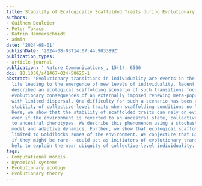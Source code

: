 ```yaml
---
title: Stability of Ecologically Scaffolded Traits during Evolutionary Transitions in Individuality
authors:
- Guilhem Doulcier
- Peter Takacs
- Katrin Hammerschmidt
- admin
date: '2024-08-01'
publishDate: '2024-08-03T14:07:44.903389Z'
publication_types:
- article-journal
publication: '_Nature Communications_, 15(1), 6566'
doi: 10.1038/s41467-024-50625-1
abstract: 'Evolutionary transitions in individuality are events in the history of
  life leading to the emergence of new levels of individuality. Recent studies have
  described an ecological scaffolding scenario of such transitions focused on the
  evolutionary consequences of an externally imposed renewing meta-population structure
  with limited dispersal. One difficulty for such a scenario has been explaining the
  stability of collective-level traits when scaffolding conditions no longer apply.
  Here, we show that the stability of scaffolded traits can rely on evolutionary hysteresis:
  even if the environment is reverted to an ancestral state, collectives do not return
  to ancestral phenotypes. We describe this phenomenon using a stochastic meta-population
  model and adaptive dynamics. Further, we show that ecological scaffolding may be
  limited to Goldilocks zones of the environment. We conjecture that Goldilocks zones---even
  if they might be rare---could act as initiators of evolutionary transitions and
  help to explain the near ubiquity of collective-level individuality.'
tags:
- Computational models
- Dynamical systems
- Evolutionary ecology
- Evolutionary theory
---
```

